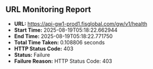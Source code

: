 ## URL Monitoring Report

- **URL:** https://api-gw1-prod1.fisglobal.com/gw/v1/health
- **Start Time:** 2025-08-19T05:18:22.662944
- **End Time:** 2025-08-19T05:18:22.771750
- **Total Time Taken:** 0.108806 seconds
- **HTTP Status Code:** 403
- **Status:** Failure
- **Failure Reason:** HTTP Status Code: 403
